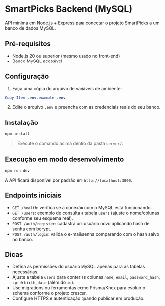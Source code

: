 # SmartPicks Backend (MySQL)

API mínima em Node.js + Express para conectar o projeto SmartPicks a um banco de dados MySQL.

## Pré-requisitos

- Node.js 20 ou superior (mesmo usado no front-end)
- Banco MySQL acessível

## Configuração

1. Faça uma cópia do arquivo de variáveis de ambiente:

```powershell
Copy-Item .env.example .env
```

2. Edite o arquivo `.env` e preencha com as credenciais reais do seu banco.

## Instalação

```powershell
npm install
```

> Execute o comando acima dentro da pasta `server/`.

## Execução em modo desenvolvimento

```powershell
npm run dev
```

A API ficará disponível por padrão em `http://localhost:3000`.

## Endpoints iniciais

- `GET /health`: verifica se a conexão com o MySQL está funcionando.
- `GET /users`: exemplo de consulta à tabela `users` (ajuste o nome/colunas conforme seu esquema real).
- `POST /auth/register`: cadastra um usuário novo aplicando hash de senha com bcrypt.
- `POST /auth/login`: valida o e-mail/senha comparando com o hash salvo no banco.

## Dicas

- Defina as permissões do usuário MySQL apenas para as tabelas necessárias.
- Ajuste a tabela `users` para conter as colunas `name`, `email`, `password_hash`, `cpf` e `birth_date` (além do `id`).
- Use migrations ou ferramentas como Prisma/Knex para evoluir o schema conforme o projeto crescer.
- Configure HTTPS e autenticação quando publicar em produção.

